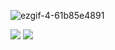 
![ezgif-4-61b85e4891](https://user-images.githubusercontent.com/92919697/158124464-9b0817f1-2c12-422d-92e1-e4e7a4a3c41e.gif)

<img src="https://github-readme-stats.vercel.app/api?username=neyaznafiz&show_icons=true&theme=light&line_height=33"> <img src="https://github-readme-stats.vercel.app/api/top-langs/?username=neyaznafiz&theme=light&hide_langs_below=1">
